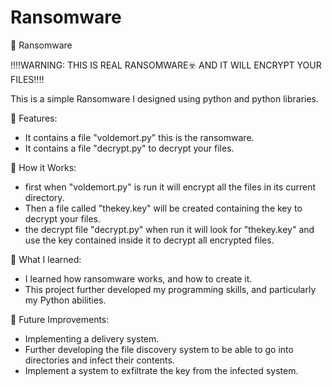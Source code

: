 # Ransomware

🦠 Ransomware

‼️‼️WARNING: THIS IS REAL RANSOMWARE☣️ AND IT WILL ENCRYPT YOUR FILES‼️‼️

This is a simple Ransomware I designed using python and python libraries.


📁 Features:
- It contains a file "voldemort.py" this is the ransomware.
- It contains a file "decrypt.py" to decrypt your files.


📝 How it Works:
- first when "voldemort.py" is run it will encrypt all the files in its current directory.
- Then a file called "thekey.key" will be created containing the key to decrypt your files.
- the decrypt file "decrypt.py" when run it will look for "thekey.key" and use the key contained inside it to decrypt all encrypted files.


🧠 What I learned:
- I learned how ransomware works, and how to create it.
- This project further developed my programming skills, and particularly my Python abilities.


🚀 Future Improvements:
- Implementing a delivery system.
- Further developing the file discovery system to be able to go into directories and infect their contents.
- Implement a system to exfiltrate the key from the infected system.
